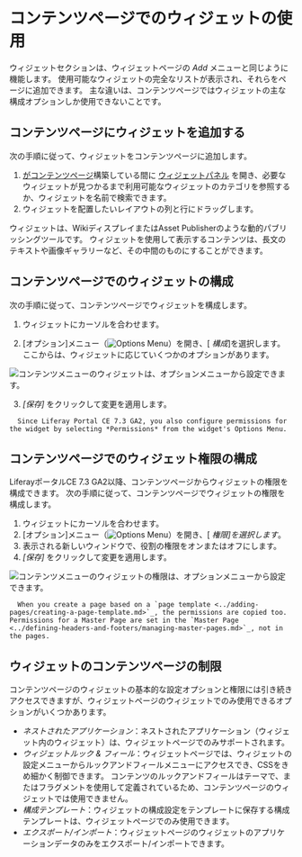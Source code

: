 # コンテンツページでのウィジェットの使用

ウィジェットセクションは、ウィジェットページ</a>の
*Add* メニューと同じように機能します。 使用可能なウィジェットの完全なリストが表示され、それらをページに追加できます。 主な違いは、コンテンツページではウィジェットの主な構成オプションしか使用できないことです。</p> 



## コンテンツページにウィジェットを追加する

次の手順に従って、ウィジェットをコンテンツページに追加します。

1.  [がコンテンツページ](./building-content-pages.md)構築している間に [ウィジェットパネル](./content-pages-overview.md#widgets) を開き、必要なウィジェットが見つかるまで利用可能なウィジェットのカテゴリを参照するか、ウィジェットを名前で検索できます。
2.  ウィジェットを配置したいレイアウトの列と行にドラッグします。

ウィジェットは、WikiディスプレイまたはAsset Publisherのような動的パブリッシングツールです。 ウィジェットを使用して表示するコンテンツは、長文のテキストや画像ギャラリーなど、その中間のものにすることができます。



## コンテンツページでのウィジェットの構成

次の手順に従って、コンテンツページでウィジェットを構成します。

1.  ウィジェットにカーソルを合わせます。

2.  [オプション]メニュー（![Options Menu](../../../images/icon-app-options.png)）を開き、[ *構成*]を選択します。 ここからは、ウィジェットに応じていくつかのオプションがあります。
   
   ![コンテンツメニューのウィジェットは、オプションメニューから設定できます。](./using-widgets-on-content-pages/images/01.png)

3.  *[保存]* をクリックして変更を適用します。

<!-- end list -->

``` note::
  Since Liferay Portal CE 7.3 GA2, you also configure permissions for the widget by selecting *Permissions* from the widget's Options Menu.
```




## コンテンツページでのウィジェット権限の構成

LiferayポータルCE 7.3 GA2以降、コンテンツページからウィジェットの権限を構成できます。 次の手順に従って、コンテンツページでウィジェットの権限を構成します。

1.  ウィジェットにカーソルを合わせます。
2.  [オプション]メニュー（![Options Menu](../../../images/icon-app-options.png)）を開き、[ *権限]を選択します*。
3.  表示される新しいウィンドウで、役割の権限をオンまたはオフにします。
4.  *[保存]* をクリックして変更を適用します。

![コンテンツメニューのウィジェットの権限は、オプションメニューから設定できます。](./using-widgets-on-content-pages/images/02.png)



``` note::
  When you create a page based on a `page template <../adding-pages/creating-a-page-template.md>`_, the permissions are copied too. Permissions for a Master Page are set in the `Master Page <../defining-headers-and-footers/managing-master-pages.md>`_, not in the pages.
```




## ウィジェットのコンテンツページの制限

コンテンツページのウィジェットの基本的な設定オプションと権限には引き続きアクセスできますが、ウィジェットページのウィジェットでのみ使用できるオプションがいくつかあります。

  - *ネストされたアプリケーション*：ネストされたアプリケーション（ウィジェット内のウィジェット）は、ウィジェットページでのみサポートされます。
  - *ウィジェットルック & フィール*：ウィジェットページでは、ウィジェットの設定メニューからルックアンドフィールメニューにアクセスでき、CSSをきめ細かく制御できます。 コンテンツのルックアンドフィールはテーマで、またはフラグメントを使用して定義されているため、コンテンツページのウィジェットでは使用できません。
  - *構成テンプレート*：ウィジェットの構成設定をテンプレートに保存する構成テンプレートは、ウィジェットページでのみ使用できます。
  - *エクスポート/インポート*：ウィジェットページのウィジェットのアプリケーションデータのみをエクスポート/インポートできます。
